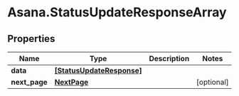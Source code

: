 # Asana.StatusUpdateResponseArray

## Properties
Name | Type | Description | Notes
------------ | ------------- | ------------- | -------------
**data** | [**[StatusUpdateResponse]**](StatusUpdateResponse.md) |  | 
**next_page** | [**NextPage**](NextPage.md) |  | [optional] 
